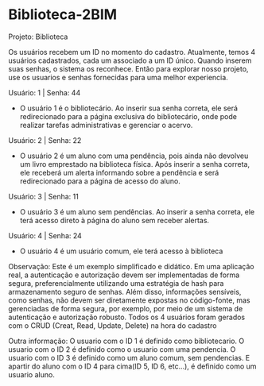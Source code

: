 # Biblioteca-2BIM
Projeto: Biblioteca

Os usuários recebem um ID no momento do cadastro. Atualmente, temos 4 usuários cadastrados, cada um associado a um ID único. Quando inserem suas senhas, o sistema os reconhece.
Então para explorar nosso projeto, use os usuarios e senhas fornecidas para uma melhor experiencia.

Usuário: 1 | 
Senha: 44
- O usuário 1 é o bibliotecário. Ao inserir sua senha correta, ele será redirecionado para a página exclusiva do bibliotecário, onde pode realizar tarefas administrativas e gerenciar o acervo.

Usuário: 2 | 
Senha: 22
- O usuário 2 é um aluno com uma pendência, pois ainda não devolveu um livro emprestado na biblioteca física. Após inserir a senha correta, ele receberá um alerta informando sobre a pendência e será redirecionado para a página de acesso do aluno.

Usuário: 3 | 
Senha: 11
- O usuário 3 é um aluno sem pendências. Ao inserir a senha correta, ele terá acesso direto à página do aluno sem receber alertas.

Usuário: 4 | 
Senha: 24
- O usuário 4 é um usuário comum, ele terá acesso à biblioteca

Observação: Este é um exemplo simplificado e didático. Em uma aplicação real, a autenticação e autorização devem ser implementadas de forma segura, preferencialmente utilizando uma estratégia de hash para armazenamento seguro de senhas. Além disso, informações sensíveis, como senhas, não devem ser diretamente expostas no código-fonte, mas gerenciadas de forma segura, por exemplo, por meio de um sistema de autenticação e autorização robusto. Todos os 4 usuários foram gerados com o CRUD (Creat, Read, Update, Delete) na hora do cadastro


Outra informação:
O usuario com o ID 1 é definido como bibliotecario. 
O usuario com o ID 2 é definido como o usuario com uma pendencia. 
O usuario com o ID 3 é definido como um aluno comum, sem pendencias. 
E apartir do aluno com o ID 4 para cima(ID 5, ID 6, etc...), é definido como um usuario aluno.


